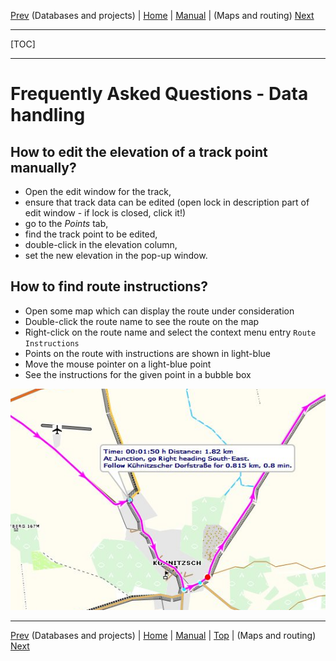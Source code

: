 [Prev](DocFaqData) (Databases and projects) | [Home](Home) | [Manual](DocMain) | (Maps and routing) [Next](DocFaqMaps)
- - -
[TOC]
- - -

# Frequently Asked Questions - Data handling

## How to edit the elevation of a track point manually?

* Open the edit window for the track, 
* ensure that track data can be edited (open lock in description part of edit window - if lock is closed, click it!)
* go to the _Points_ tab, 
* find the track point to be edited, 
* double-click in the elevation column,
* set the new elevation in the pop-up window.

## How to find route instructions?

* Open some map which can display the route under consideration
* Double-click the route name to see the route on the map
* Right-click on the route name and select the context menu entry `Route Instructions`
* Points on the route with instructions are shown in light-blue
* Move the mouse pointer on a light-blue point
* See the instructions for the given point in a bubble box

![Route instructions bubble box](images/DocFaq/RouteInstructions.png)

- - -
[Prev](DocFaqData) (Databases and projects) | [Home](Home) | [Manual](DocMain) | [Top](#) | (Maps and routing) [Next](DocFaqMaps)
